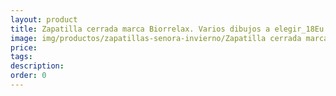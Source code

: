 ```yaml
---
layout: product
title: Zapatilla cerrada marca Biorrelax. Varios dibujos a elegir_18Eu
image: img/productos/zapatillas-senora-invierno/Zapatilla cerrada marca Biorrelax. Varios dibujos a elegir_18Eu.webp
price: 
tags: 
description: 
order: 0
---
```

